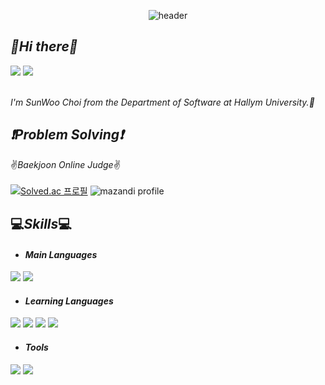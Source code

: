 <!--banner-->
<div align="center">

  ![header](https://capsule-render.vercel.app/api?type=rounded&text=SUNWOOCHOI&color=timeGradient&height=300&animation=fadeIn)
</div>

<!--introduce-->
## *👋Hi there👋*
<img src="https://img.shields.io/badge/sunwoochoi04-E4405F?style=for-the-badge&logo=instagram&logoColor=white">
<img src="https://img.shields.io/badge/saintcsw1@gmail.com-EA4335?style=for-the-badge&logo=gmail&logoColor=white">
<br><br>

*I'm SunWoo Choi from the Department of Software at Hallym University.🚀*

<!--boj-->
## *❗Problem Solving❗*
✌*Baekjoon Online Judge*✌
<br><br>
[![Solved.ac
프로필](http://mazassumnida.wtf/api/v2/generate_badge?boj=csw040505)](https://solved.ac/{handle})
![mazandi profile](http://mazandi.herokuapp.com/api?handle=csw040505&theme=dark)

<!--skills-->
## 💻*Skills*💻

* #### *Main Languages*
<img src="https://img.shields.io/badge/java-F80000?style=for-the-badge&logo=openjdk&logoColor=white"> <img src="https://img.shields.io/badge/C++-00599C?style=for-the-badge&logo=cplusplus&logoColor=white">

* #### *Learning Languages*
<img src="https://img.shields.io/badge/html-E34F26?style=for-the-badge&logo=html5&logoColor=white"> <img src="https://img.shields.io/badge/javascript-F7DF1E?style=for-the-badge&logo=javascript&logoColor=white"> <img src="https://img.shields.io/badge/C-A8B9CC?style=for-the-badge&logo=c&logoColor=white"> <img src="https://img.shields.io/badge/python-3776AB?style=for-the-badge&logo=python&logoColor=white">

* #### *Tools*
<img src="https://img.shields.io/badge/visual studio code-007ACC?style=for-the-badge&logo=visualstudiocode&logoColor=white"> <img src="https://img.shields.io/badge/eclipse-2C2255?style=for-the-badge&logo=eclipseide&logoColor=white">
<!--career-->
<!--project-->